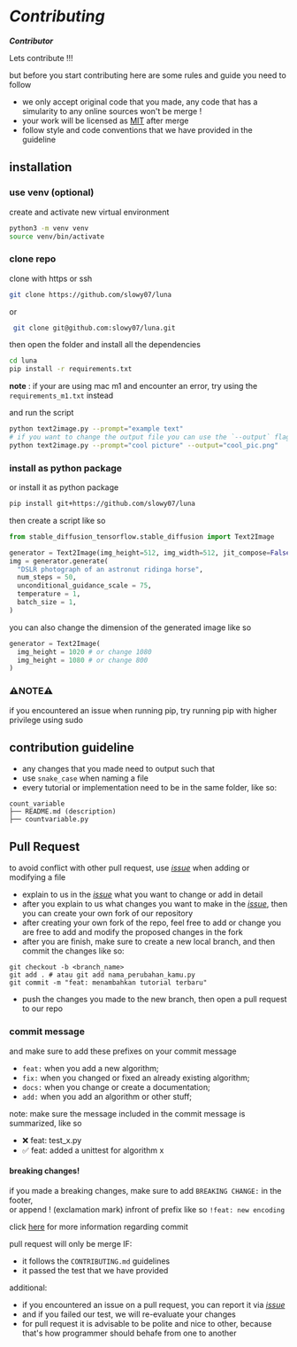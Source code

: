 # *Contributing*

***Contributor***

Lets contribute !!!

but before you start contributing here are some rules and guide you need to follow
* we only accept original code that you made, any code that has a simularity to any online sources won't be merge !
* your work will be licensed as [MIT](LICENSE) after merge
* follow style and code conventions that we have provided in the guideline
<!-- * we only accept file with `*.py` extension -->

## installation

### use venv (optional)
create and activate new virtual environment
```bash
python3 -m venv venv
source venv/bin/activate
```

### clone repo

clone with https or ssh
```bash
git clone https://github.com/slowy07/luna
```
or
```bash
 git clone git@github.com:slowy07/luna.git
```
then open the folder and install all the dependencies
```bash
cd luna
pip install -r requirements.txt
```
**note** : if your are using mac m1 and encounter an error, try using the `requirements_m1.txt` instead

and run the script
```bash
python text2image.py --prompt="example text"
# if you want to change the output file you can use the `--output` flag, and add the new filename like so
python text2image.py --prompt="cool picture" --output="cool_pic.png"
```

### install as python package
or install it as python package
```bash
pip install git+https://github.com/slowy07/luna
```
then create a script like so
```py
from stable_diffusion_tensorflow.stable_diffusion import Text2Image

generator = Text2Image(img_height=512, img_width=512, jit_compose=False)
img = generator.generate(
  "DSLR photograph of an astronut ridinga horse",
  num_steps = 50,
  unconditional_guidance_scale = 75,
  temperature = 1,
  batch_size = 1,
)
```
you can also change the dimension of the generated image like so
```py
generator = Text2Image(
  img_height = 1020 # or change 1080
  img_height = 1080 # or change 800
)
```
### ⚠️NOTE⚠️
if you encountered an issue when running pip, try running pip with higher privilege using sudo

## contribution guideline
* any changes that you made need to output such that
* use `snake_case` when naming a file
* every tutorial or implementation need to be in the same folder, like so:

```
count_variable
├── README.md (description)
├── countvariable.py
```

## Pull Request
to avoid conflict with other pull request, use [*issue*](https://github.com/slowy07/luna/issues) when adding or modifying a file

* explain to us in the [*issue*](https://github.com/slowy07/luna/issues) what you want to change or add in detail
* after you explain to us what changes you want to make in the [*issue*](https://github.com/slowy07/luna/issues), then you can create your own fork of our repository
* after creating your own fork of the repo, feel free to add or change    you are free to add and modify the proposed changes in the fork
* after you are finish, make sure to create a new local branch, and then commit the changes like so: 
``` 
git checkout -b <branch_name>
git add . # atau git add nama_perubahan_kamu.py
git commit -m "feat: menambahkan tutorial terbaru"
```
* push the changes you made to the new branch, then open a pull request to our repo

### commit message
<!-- in case we need commit message structure -->
<!-- 
here is the structure for our commit message:  
```
<type>[optional scope]: <description>
[optional body]
[optional footer(s)] 
```
-->

<!-- #### type -->
and make sure to add these prefixes on your commit message
* `feat:` when you add a new algorithm;
* `fix:` when you changed or fixed an already existing algorithm;
* `docs:` when you change or create a documentation;
* `add:` when you add an algorithm or other stuff;

<!-- #### description -->
note: make sure the message included in the commit message is summarized, like so

- ❌ feat: test_x.py
- ✅ feat: added a unittest for algorithm x

#### breaking changes!
if you made a breaking changes, make sure to add `BREAKING CHANGE:` in the footer,\
or append ! (exclamation mark) infront of prefix like so `!feat: new encoding`

click [here](https://www.conventionalcommits.org/en/v1.0.0/) for more information regarding commit

<!-- #### scope -->
<!-- 
to add a scope, add a brace with scope within those bracket after the prefix, like so `feat(img2img):`
-->

pull request will only be merge IF:
- it follows the `CONTRIBUTING.md` guidelines
- it passed the test that we have provided

additional:
- if you encountered an issue on a pull request, you can report it via [*issue*](https://github.com/slowy07/luna/issues)
- and if you failed our test, we will re-evaluate your changes
- for pull request it is advisable to be polite and nice to other, because that's how programmer should behafe from one to another
